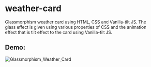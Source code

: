 # weather-card
Glassmorphism weather card using HTML, CSS and Vanilla-tilt JS. The glass effect is given using various properties of CSS and the animation effect that is tilt effect to the card using Vanilla-tilt JS.



## Demo:


![Glassmorphism_Weather_Card](https://user-images.githubusercontent.com/88545150/147450118-65614b21-ac1c-4152-a134-5a285c45e6ef.gif)

